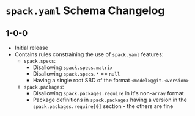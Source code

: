 # `spack.yaml` Schema Changelog

## 1-0-0

* Initial release
* Contains rules constraining the use of `spack.yaml` features:
  * `spack.specs`:
    * Disallowing `spack.specs.matrix`
    * Disallowing `spack.specs.*` == `null`
    * Having a single root SBD of the format `<model>@git.<version>`
  * `spack.packages`:
    * Disallowing `spack.packages.require` in it's non-`array` format
    * Package definitions in `spack.packages` having a version in the `spack.packages.require[0]` section - the others are fine

